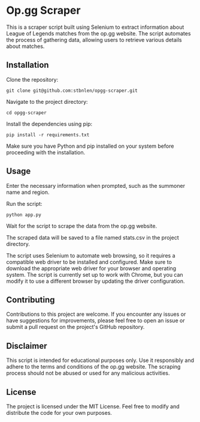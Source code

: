 # Op.gg Scraper

This is a scraper script built using Selenium to extract information about League of Legends matches from the op.gg website. The script automates the process of gathering data, allowing users to retrieve various details about matches.

## Installation

Clone the repository:

```
git clone git@github.com:stbnlen/opgg-scraper.git
```

Navigate to the project directory:

```
cd opgg-scraper
```

Install the dependencies using pip:

```
pip install -r requirements.txt
```

Make sure you have Python and pip installed on your system before proceeding with the installation.

## Usage

Enter the necessary information when prompted, such as the summoner name and region.

Run the script:

```
python app.py
```

Wait for the script to scrape the data from the op.gg website.

The scraped data will be saved to a file named stats.csv in the project directory.

The script uses Selenium to automate web browsing, so it requires a compatible web driver to be installed and configured. Make sure to download the appropriate web driver for your browser and operating system. The script is currently set up to work with Chrome, but you can modify it to use a different browser by updating the driver configuration.

## Contributing

Contributions to this project are welcome. If you encounter any issues or have suggestions for improvements, please feel free to open an issue or submit a pull request on the project's GitHub repository.

## Disclaimer

This script is intended for educational purposes only. Use it responsibly and adhere to the terms and conditions of the op.gg website. The scraping process should not be abused or used for any malicious activities.

## License

The project is licensed under the MIT License. Feel free to modify and distribute the code for your own purposes.